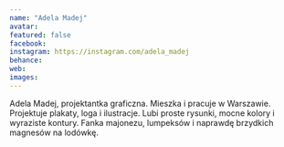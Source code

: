 ```yaml
---
name: "Adela Madej"
avatar: 
featured: false
facebook: 
instagram: https://instagram.com/adela_madej
behance: 
web:
images:
---
```

Adela Madej, projektantka graficzna. Mieszka i pracuje w Warszawie.
Projektuje plakaty, loga i ilustracje. Lubi proste rysunki, mocne kolory i wyraziste kontury.  Fanka majonezu, lumpeksów i naprawdę brzydkich magnesów na lodówkę.

